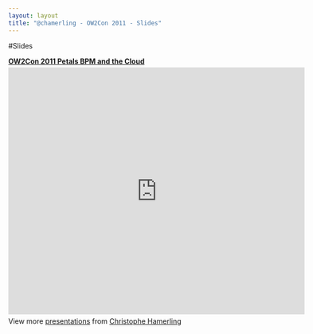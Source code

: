 ```yaml
---
layout: layout
title: "@chamerling - OW2Con 2011 - Slides"
---
```


#Slides

<div style="width:595px" id="__ss_10305277"> <strong style="display:block;margin:12px 0 4px"><a href="http://www.slideshare.net/chamerling/ow2con-2011-petals-bpm-and-the-cloud" title="OW2Con 2011 Petals BPM and the Cloud" target="_blank">OW2Con 2011 Petals BPM and the Cloud</a></strong> <iframe src="http://www.slideshare.net/slideshow/embed_code/10305277" width="595" height="497" frameborder="0" marginwidth="0" marginheight="0" scrolling="no"></iframe> <div style="padding:5px 0 12px"> View more <a href="http://www.slideshare.net/" target="_blank">presentations</a> from <a href="http://www.slideshare.net/chamerling" target="_blank">Christophe Hamerling</a> </div> </div>
